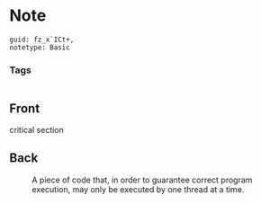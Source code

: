 # Note
```
guid: fz_x`ICt+,
notetype: Basic
```

### Tags
```
```

## Front
<dt>critical section</dt>

## Back
<dd>A piece of code that, in order to guarantee correct program execution, may only be executed by one thread at a time.</dd>
